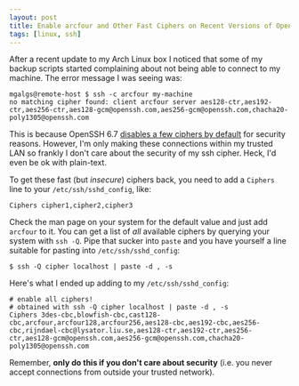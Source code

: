 ```yaml
---
layout: post
title: Enable arcfour and Other Fast Ciphers on Recent Versions of OpenSSH
tags: [linux, ssh]
---
```


After a recent update to my Arch Linux box I noticed that some of my backup
scripts started complaining about not being able to connect to my machine.
The error message I was seeing was:

    mgalgs@remote-host $ ssh -c arcfour my-machine
    no matching cipher found: client arcfour server aes128-ctr,aes192-ctr,aes256-ctr,aes128-gcm@openssh.com,aes256-gcm@openssh.com,chacha20-poly1305@openssh.com

This is because OpenSSH 6.7
[disables a few ciphers by default](http://www.openssh.com/txt/release-6.7)
for security reasons.  However, I'm only making these connections within my
trusted LAN so frankly I don't care about the security of my ssh cipher.
Heck, I'd even be ok with plain-text.

To get these fast (but *insecure*) ciphers back, you need to add a
`Ciphers` line to your `/etc/ssh/sshd_config`, like:

    Ciphers cipher1,cipher2,cipher3

Check the man page on your system for the default value and just add
`arcfour` to it.  You can get a list of *all* available ciphers by querying
your system with `ssh -Q`.  Pipe that sucker into `paste` and you have
yourself a line suitable for pasting into `/etc/ssh/sshd_config`:

    $ ssh -Q cipher localhost | paste -d , -s

Here's what I ended up adding to my `/etc/ssh/sshd_config`:

    # enable all ciphers!
    # obtained with ssh -Q cipher localhost | paste -d , -s
    Ciphers 3des-cbc,blowfish-cbc,cast128-cbc,arcfour,arcfour128,arcfour256,aes128-cbc,aes192-cbc,aes256-cbc,rijndael-cbc@lysator.liu.se,aes128-ctr,aes192-ctr,aes256-ctr,aes128-gcm@openssh.com,aes256-gcm@openssh.com,chacha20-poly1305@openssh.com

Remember, **only do this if you don't care about security** (i.e. you never
accept connections from outside your trusted network).
